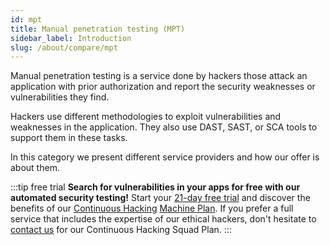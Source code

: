 ```yaml
---
id: mpt
title: Manual penetration testing (MPT)
sidebar_label: Introduction
slug: /about/compare/mpt
---
```


Manual penetration testing is a service done
by hackers those attack an application with
prior authorization and report the security
weaknesses or vulnerabilities they find.

Hackers use different methodologies to exploit
vulnerabilities and weaknesses in the application.
They also use DAST, SAST, or SCA tools to support
them in these tasks.

In this category we present different service
providers and how our offer is about them.

:::tip free trial
**Search for vulnerabilities in your apps for free
with our automated security testing!**
Start your [21-day free trial](https://app.fluidattacks.com/SignUp)
and discover the benefits of our [Continuous Hacking](https://fluidattacks.com/services/continuous-hacking/)
[Machine Plan](https://fluidattacks.com/plans/).
If you prefer a full service
that includes the expertise of our ethical hackers,
don't hesitate to [contact us](https://fluidattacks.com/contact-us/)
for our Continuous Hacking Squad Plan.
:::
